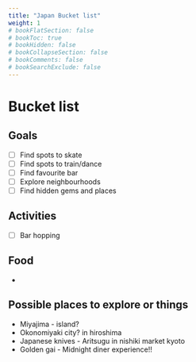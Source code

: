 ```yaml
---
title: "Japan Bucket list"
weight: 1
# bookFlatSection: false
# bookToc: true
# bookHidden: false
# bookCollapseSection: false
# bookComments: false
# bookSearchExclude: false
---
```

# Bucket list

## Goals
- [ ] Find spots to skate
- [ ] Find spots to train/dance
- [ ] Find favourite bar
- [ ] Explore neighbourhoods
- [ ] Find hidden gems and places

## Activities
- [ ] Bar hopping

## Food
- 

## Possible places to explore or things
- Miyajima - island?
- Okonomiyaki city? in hiroshima
- Japanese knives - Aritsugu in nishiki market kyoto
- Golden gai - Midnight diner experience!!
